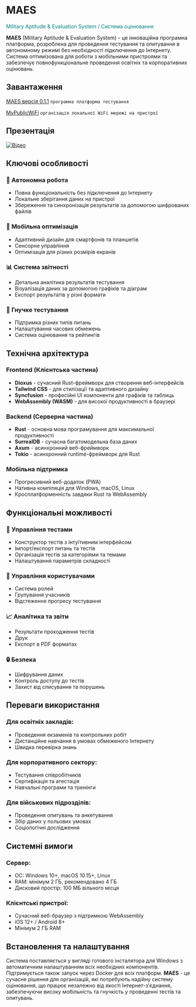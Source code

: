 # MAES
<p><span style="color:teal">Military Aptitude & Evaluation System / Система оцінювання</span></p>


**MAES** (Military Aptitude & Evaluation System) - це інноваційна програмна платформа, розроблена для проведення тестування та опитування в автономному режимі без необхідності підключення до Інтернету. Система оптимізована для роботи з мобільними пристроями та забезпечує повнофункціональне проведення освітніх та корпоративних оцінювань.

## Завантаження
[MAES версія 0.1.1](https://github.com/AnatoliiShliakhto/maes-bin/releases/download/v0.1.1/maes_0.1.1.msi) `програмна платформа тестування`

[MyPublicWiFi](https://mypublicwifi.com/downloads/MyPublicWiFi.exe) `організація локальної WiFi мережі на пристрої`

## Презентація
[![Відео](https://youtu.be/-00g1EAatks)](https://youtu.be/-00g1EAatks)

## Ключові особливості
### 🔌 **Автономна робота**
- Повна функціональність без підключення до Інтернету
- Локальне зберігання даних на пристрої
- Збереження та синхронізація результатів за допомогою шифрованих файлів

### 📱 **Мобільна оптимізація**
- Адаптивний дизайн для смартфонів та планшетів
- Сенсорне управління
- Оптимізація для різних розмірів екранів

### 📊 **Система звітності**
- Детальна аналітика результатів тестування
- Візуалізація даних за допомогою графіків та діаграм
- Експорт результатів у різні формати

### 🎯 **Гнучке тестування**
- Підтримка різних типів питань
- Налаштування часових обмежень
- Система оцінювання та рейтингів

## Технічна архітектура
### **Frontend (Клієнтська частина)**
- **Dioxus** - сучасний Rust-фреймворк для створення веб-інтерфейсів
- **Tailwind CSS** - для стилізації та адаптивного дизайну
- **Syncfusion** - професійні UI компоненти для графіків та таблиць
- **WebAssembly (WASM)** - для високої продуктивності в браузері

### **Backend (Серверна частина)**
- **Rust** - основна мова програмування для максимальної продуктивності
- **SurrealDB** - сучасна багатомодельна база даних
- **Axum** - асинхронний веб-фреймворк
- **Tokio** - асинхронний runtime-фреймворк для Rust

### **Мобільна підтримка**
- Прогресивний веб-додаток (PWA)
- Нативна компіляція для Windows, macOS, Linux
- Кросплатформенність завдяки Rust та WebAssembly

## Функціональні можливості
### 📝 **Управління тестами**
- Конструктор тестів з інтуїтивним інтерфейсом
- Імпорт/експорт питань та тестів
- Організація тестів за категоріями та темами
- Налаштування параметрів складності

### 👥 **Управління користувачами**
- Система ролей
- Групування учасників
- Відстеження прогресу тестування

### 📈 **Аналітика та звіти**
- Результати проходження тестів
- Друк
- Експорт в PDF форматах

### 🔒 **Безпека**
- Шифрування даних
- Контроль доступу до тестів
- Захист від списування та порушень

## Переваги використання
### **Для освітніх закладів:**
- Проведення екзаменів та контрольних робіт
- Дистанційне навчання в умовах обмеженого Інтернету
- Швидка перевірка знань

### **Для корпоративного сектору:**
- Тестування співробітників
- Сертифікація та атестація
- Навчальні програми та тренінги

### **Для військових підрозділів:**
- Проведення опитувань та анкетування
- Збір даних у польових умовах
- Соціологічні дослідження

## Системні вимоги
### **Сервер:**
- ОС: Windows 10+, macOS 10.15+, Linux
- RAM: мінімум 2 ГБ, рекомендовано 4 ГБ
- Дисковий простір: 100 МБ вільного місця

### **Клієнтські пристрої:**
- Сучасний веб-браузер з підтримкою WebAssembly
- iOS 12+ / Android 8+
- Мінімум 2 ГБ RAM

## Встановлення та налаштування
Система поставляється у вигляді готового інсталятора для Windows з автоматичним налаштуванням всіх необхідних компонентів. Підтримується також запуск через Docker для всіх платформ.
**MAES** - це сучасне рішення для організацій, які потребують надійну систему оцінювання, що працює незалежно від якості Інтернет-з'єднання, забезпечуючи високу мобільність та гнучкість у проведенні тестів та опитувань.

